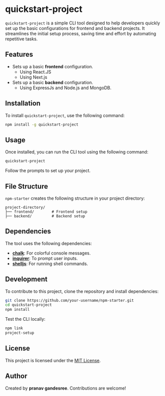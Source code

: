 # quickstart-project

`quickstart-project` is a simple CLI tool designed to help developers quickly set up the basic configurations for frontend and backend projects. It streamlines the initial setup process, saving time and effort by automating repetitive tasks.

## Features
- Sets up a basic **frontend** configuration.
    - Using React.JS
    - Using Next.js
- Sets up a basic **backend** configuration.
    - Using ExpressJs and Node.js and MongoDB.

## Installation
To install `quickstart-project`, use the following command:

```bash
npm install -g quickstart-project
```

## Usage
Once installed, you can run the CLI tool using the following command:

```bash
quickstart-project
```

Follow the prompts to set up your project.

## File Structure
`npm-starter` creates the following structure in your project directory:

```
project-directory/
├── frontend/        # Frontend setup
├── backend/         # Backend setup

```

## Dependencies
The tool uses the following dependencies:
- **[chalk](https://www.npmjs.com/package/chalk)**: For colorful console messages.
- **[inquirer](https://www.npmjs.com/package/inquirer)**: To prompt user inputs.
- **[shelljs](https://www.npmjs.com/package/shelljs)**: For running shell commands.

## Development
To contribute to this project, clone the repository and install dependencies:

```bash
git clone https://github.com/your-username/npm-starter.git
cd quickstart-project
npm install
```

Test the CLI locally:

```bash
npm link
project-setup
```

## License
This project is licensed under the [MIT License](LICENSE).

## Author
Created by **pranav gandesree**. Contributions are welcome!
